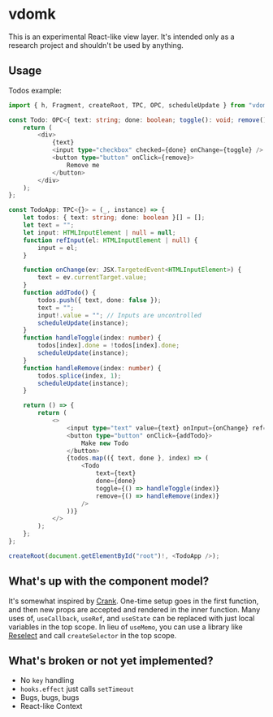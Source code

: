 # vdomk

This is an experimental React-like view layer. It's intended only as a research project and shouldn't be used by anything.

## Usage

Todos example:

```typescript
import { h, Fragment, createRoot, TPC, OPC, scheduleUpdate } from "vdomk";

const Todo: OPC<{ text: string; done: boolean; toggle(): void; remove(): void }> = ({ text, done, toggle, remove }) => {
	return (
		<div>
			{text}
			<input type="checkbox" checked={done} onChange={toggle} />
			<button type="button" onClick={remove}>
				Remove me
			</button>
		</div>
	);
};

const TodoApp: TPC<{}> = (_, instance) => {
	let todos: { text: string; done: boolean }[] = [];
	let text = "";
	let input: HTMLInputElement | null = null;
	function refInput(el: HTMLInputElement | null) {
		input = el;
	}

	function onChange(ev: JSX.TargetedEvent<HTMLInputElement>) {
		text = ev.currentTarget.value;
	}
	function addTodo() {
		todos.push({ text, done: false });
		text = "";
		input!.value = ""; // Inputs are uncontrolled
		scheduleUpdate(instance);
	}
	function handleToggle(index: number) {
		todos[index].done = !todos[index].done;
		scheduleUpdate(instance);
	}
	function handleRemove(index: number) {
		todos.splice(index, 1);
		scheduleUpdate(instance);
	}

	return () => {
		return (
			<>
				<input type="text" value={text} onInput={onChange} ref={refInput} />
				<button type="button" onClick={addTodo}>
					Make new Todo
				</button>
				{todos.map(({ text, done }, index) => (
					<Todo
						text={text}
						done={done}
						toggle={() => handleToggle(index)}
						remove={() => handleRemove(index)}
					/>
				))}
			</>
		);
	};
};

createRoot(document.getElementById("root")!, <TodoApp />);
```

## What's up with the component model?

It's somewhat inspired by [Crank](https://crank.js.org/).
One-time setup goes in the first function, and then new props are accepted and rendered in the inner function.
Many uses of, `useCallback`, `useRef`, and `useState` can be replaced with just local variables in the top scope.
In lieu of `useMemo`, you can use a library like [Reselect](https://github.com/reduxjs/reselect) and call `createSelector` in the top scope.

## What's broken or not yet implemented?

-   No `key` handling
-   `hooks.effect` just calls `setTimeout`
-   Bugs, bugs, bugs
-   React-like Context
